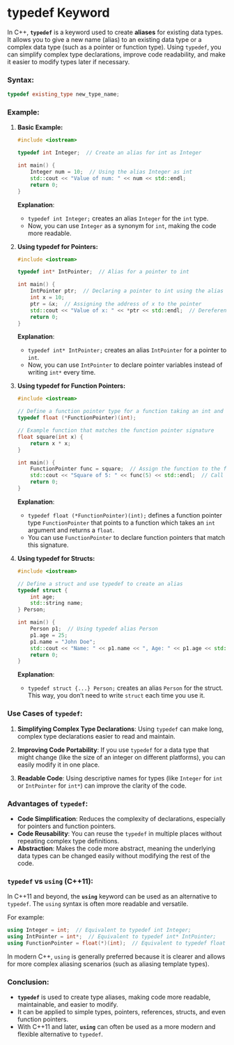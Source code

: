 # typedef Keyword

In C++, **`typedef`** is a keyword used to create **aliases** for existing data types. It allows you to give a new name (alias) to an existing data type or a complex data type (such as a pointer or function type). Using `typedef`, you can simplify complex type declarations, improve code readability, and make it easier to modify types later if necessary.

### Syntax:
```cpp
typedef existing_type new_type_name;
```

### Example:

1. **Basic Example:**
   ```cpp
   #include <iostream>
   
   typedef int Integer;  // Create an alias for int as Integer
   
   int main() {
       Integer num = 10;  // Using the alias Integer as int
       std::cout << "Value of num: " << num << std::endl;
       return 0;
   }
   ```
   **Explanation**:
   - `typedef int Integer;` creates an alias `Integer` for the `int` type.
   - Now, you can use `Integer` as a synonym for `int`, making the code more readable.

2. **Using typedef for Pointers:**
   ```cpp
   #include <iostream>
   
   typedef int* IntPointer;  // Alias for a pointer to int
   
   int main() {
       IntPointer ptr;  // Declaring a pointer to int using the alias
       int x = 10;
       ptr = &x;  // Assigning the address of x to the pointer
       std::cout << "Value of x: " << *ptr << std::endl;  // Dereferencing the pointer
       return 0;
   }
   ```
   **Explanation**:
   - `typedef int* IntPointer;` creates an alias `IntPointer` for a pointer to `int`.
   - Now, you can use `IntPointer` to declare pointer variables instead of writing `int*` every time.

3. **Using typedef for Function Pointers:**
   ```cpp
   #include <iostream>
   
   // Define a function pointer type for a function taking an int and returning a float
   typedef float (*FunctionPointer)(int);
   
   // Example function that matches the function pointer signature
   float square(int x) {
       return x * x;
   }
   
   int main() {
       FunctionPointer func = square;  // Assign the function to the function pointer
       std::cout << "Square of 5: " << func(5) << std::endl;  // Call the function using the pointer
       return 0;
   }
   ```
   **Explanation**:
   - `typedef float (*FunctionPointer)(int);` defines a function pointer type `FunctionPointer` that points to a function which takes an `int` argument and returns a `float`.
   - You can use `FunctionPointer` to declare function pointers that match this signature.

4. **Using typedef for Structs:**
   ```cpp
   #include <iostream>
   
   // Define a struct and use typedef to create an alias
   typedef struct {
       int age;
       std::string name;
   } Person;
   
   int main() {
       Person p1;  // Using typedef alias Person
       p1.age = 25;
       p1.name = "John Doe";
       std::cout << "Name: " << p1.name << ", Age: " << p1.age << std::endl;
       return 0;
   }
   ```
   **Explanation**:
   - `typedef struct {...} Person;` creates an alias `Person` for the struct. This way, you don’t need to write `struct` each time you use it.

### Use Cases of `typedef`:
1. **Simplifying Complex Type Declarations**: Using `typedef` can make long, complex type declarations easier to read and maintain.
   
2. **Improving Code Portability**: If you use `typedef` for a data type that might change (like the size of an integer on different platforms), you can easily modify it in one place.

3. **Readable Code**: Using descriptive names for types (like `Integer` for `int` or `IntPointer` for `int*`) can improve the clarity of the code.

### Advantages of `typedef`:
- **Code Simplification**: Reduces the complexity of declarations, especially for pointers and function pointers.
- **Code Reusability**: You can reuse the `typedef` in multiple places without repeating complex type definitions.
- **Abstraction**: Makes the code more abstract, meaning the underlying data types can be changed easily without modifying the rest of the code.

### `typedef` vs `using` (C++11):
In C++11 and beyond, the **`using`** keyword can be used as an alternative to `typedef`. The `using` syntax is often more readable and versatile.

For example:
```cpp
using Integer = int;  // Equivalent to typedef int Integer;
using IntPointer = int*;  // Equivalent to typedef int* IntPointer;
using FunctionPointer = float(*)(int);  // Equivalent to typedef float (*FunctionPointer)(int);
```

In modern C++, `using` is generally preferred because it is clearer and allows for more complex aliasing scenarios (such as aliasing template types).

### Conclusion:
- **`typedef`** is used to create type aliases, making code more readable, maintainable, and easier to modify.
- It can be applied to simple types, pointers, references, structs, and even function pointers.
- With C++11 and later, **`using`** can often be used as a more modern and flexible alternative to `typedef`.